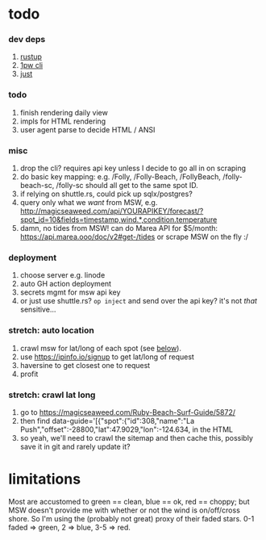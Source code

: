 # todo

### dev deps
1. [rustup](https://rustup.rs/)
2. [1pw cli](https://developer.1password.com/docs/cli/get-started#install)
3. [just](https://github.com/casey/just#installation)

### todo
1. finish rendering daily view
1. impls for HTML rendering
1. user agent parse to decide HTML / ANSI

### misc
1. drop the cli? requires api key unless I decide to go all in on scraping
1. do basic key mapping: e.g. /Folly, /Folly-Beach, /FollyBeach,
   /folly-beach-sc, /folly-sc should all get to the same spot ID.
1. if relying on shuttle.rs, could pick up sqlx/postgres?
1. query only what we _want_ from MSW, e.g.
    http://magicseaweed.com/api/YOURAPIKEY/forecast/?spot_id=10&fields=timestamp,wind.*,condition.temperature
1. damn, no tides from MSW! can do Marea API for $5/month: https://api.marea.ooo/doc/v2#get-/tides or scrape MSW on the fly :/

### deployment
1. choose server e.g. linode
1. auto GH action deployment
1. secrets mgmt for msw api key
1. or just use shuttle.rs? `op inject` and send over the api key? it's not
   _that_ sensitive...

### stretch: auto location
1. crawl msw for lat/long of each spot (see [below](#crawl-lat-long)).
1. use https://ipinfo.io/signup to get lat/long of request
1. haversine to get closest one to request
1. profit

### stretch: crawl lat long
1. go to https://magicseaweed.com/Ruby-Beach-Surf-Guide/5872/
1. then find
      data-guide='[{"spot":{"id":308,"name":"La Push","offset":-28800,"lat":47.9029,"lon":-124.634,
  in the HTML
1. so yeah, we'll need to crawl the sitemap and then cache this, possibly save it in git and
  rarely update it?

# limitations

Most are accustomed to green == clean, blue == ok, red == choppy; but MSW
doesn't provide me with whether or not the wind is on/off/cross shore. So I'm
using the (probably not great) proxy of their faded stars. 0-1 faded => green,
2 => blue, 3-5 => red.
